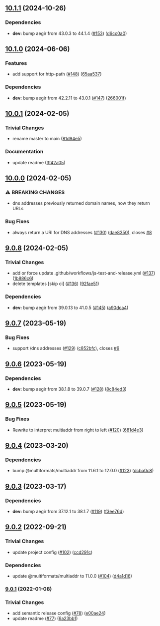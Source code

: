 ## [10.1.1](https://github.com/multiformats/js-multiaddr-to-uri/compare/v10.1.0...v10.1.1) (2024-10-26)

### Dependencies

* **dev:** bump aegir from 43.0.3 to 44.1.4 ([#153](https://github.com/multiformats/js-multiaddr-to-uri/issues/153)) ([d6cc0a0](https://github.com/multiformats/js-multiaddr-to-uri/commit/d6cc0a0ac4d172b4fcdba842b4cf28baeab60785))

## [10.1.0](https://github.com/multiformats/js-multiaddr-to-uri/compare/v10.0.1...v10.1.0) (2024-06-06)


### Features

* add support for http-path ([#148](https://github.com/multiformats/js-multiaddr-to-uri/issues/148)) ([65aa537](https://github.com/multiformats/js-multiaddr-to-uri/commit/65aa5376e45cdec80e4bcc8008cb9c63abd1db25))


### Dependencies

* **dev:** bump aegir from 42.2.11 to 43.0.1 ([#147](https://github.com/multiformats/js-multiaddr-to-uri/issues/147)) ([266001f](https://github.com/multiformats/js-multiaddr-to-uri/commit/266001f8f6e56a542eb7225f1fb95b48199aeebf))

## [10.0.1](https://github.com/multiformats/js-multiaddr-to-uri/compare/v10.0.0...v10.0.1) (2024-02-05)


### Trivial Changes

* rename master to main ([81d94e5](https://github.com/multiformats/js-multiaddr-to-uri/commit/81d94e52582ecaeeab5513ffa68ad305f9e73b47))


### Documentation

* update readme ([3f42a05](https://github.com/multiformats/js-multiaddr-to-uri/commit/3f42a05e56fa7062dbee777bec00fb5ee136b2e5))

## [10.0.0](https://github.com/multiformats/js-multiaddr-to-uri/compare/v9.0.8...v10.0.0) (2024-02-05)


### ⚠ BREAKING CHANGES

* dns addresses previously returned domain names, now they return URLs

### Bug Fixes

* always return a URI for DNS addresses ([#130](https://github.com/multiformats/js-multiaddr-to-uri/issues/130)) ([dae8350](https://github.com/multiformats/js-multiaddr-to-uri/commit/dae835053d4e9e0f4ce4dab57e98b4d996999653)), closes [#8](https://github.com/multiformats/js-multiaddr-to-uri/issues/8)

## [9.0.8](https://github.com/multiformats/js-multiaddr-to-uri/compare/v9.0.7...v9.0.8) (2024-02-05)


### Trivial Changes

* add or force update .github/workflows/js-test-and-release.yml ([#137](https://github.com/multiformats/js-multiaddr-to-uri/issues/137)) ([1b886c6](https://github.com/multiformats/js-multiaddr-to-uri/commit/1b886c6d05105fbb8311a5d8fd0c2fc54bc8d911))
* delete templates [skip ci] ([#136](https://github.com/multiformats/js-multiaddr-to-uri/issues/136)) ([92fae51](https://github.com/multiformats/js-multiaddr-to-uri/commit/92fae51fe27f86a10ef5a0e013366f97715b30d5))


### Dependencies

* **dev:** bump aegir from 39.0.13 to 41.0.5 ([#145](https://github.com/multiformats/js-multiaddr-to-uri/issues/145)) ([a90dca4](https://github.com/multiformats/js-multiaddr-to-uri/commit/a90dca4b412ef38eca54bf58bf727eeb357a83ed))

## [9.0.7](https://github.com/multiformats/js-multiaddr-to-uri/compare/v9.0.6...v9.0.7) (2023-05-19)


### Bug Fixes

* support /dns addresses ([#129](https://github.com/multiformats/js-multiaddr-to-uri/issues/129)) ([c852bfc](https://github.com/multiformats/js-multiaddr-to-uri/commit/c852bfca681112246483a8c98d46ad1d1384ba1c)), closes [#9](https://github.com/multiformats/js-multiaddr-to-uri/issues/9)

## [9.0.6](https://github.com/multiformats/js-multiaddr-to-uri/compare/v9.0.5...v9.0.6) (2023-05-19)


### Dependencies

* **dev:** bump aegir from 38.1.8 to 39.0.7 ([#128](https://github.com/multiformats/js-multiaddr-to-uri/issues/128)) ([8c84ed3](https://github.com/multiformats/js-multiaddr-to-uri/commit/8c84ed3d89f1116eccc6f6044f0ee6ea75c6ae00))

## [9.0.5](https://github.com/multiformats/js-multiaddr-to-uri/compare/v9.0.4...v9.0.5) (2023-05-19)


### Bug Fixes

* Rewrite to interpret multiaddr from right to left ([#120](https://github.com/multiformats/js-multiaddr-to-uri/issues/120)) ([681d4e3](https://github.com/multiformats/js-multiaddr-to-uri/commit/681d4e3f07b7e721e3a2eccc9905e76110f4dfbb))

## [9.0.4](https://github.com/multiformats/js-multiaddr-to-uri/compare/v9.0.3...v9.0.4) (2023-03-20)


### Dependencies

* bump @multiformats/multiaddr from 11.6.1 to 12.0.0 ([#123](https://github.com/multiformats/js-multiaddr-to-uri/issues/123)) ([dcba0c8](https://github.com/multiformats/js-multiaddr-to-uri/commit/dcba0c8f4bc1079fbb138f79d88b891d3976de75))

## [9.0.3](https://github.com/multiformats/js-multiaddr-to-uri/compare/v9.0.2...v9.0.3) (2023-03-17)


### Dependencies

* **dev:** bump aegir from 37.12.1 to 38.1.7 ([#119](https://github.com/multiformats/js-multiaddr-to-uri/issues/119)) ([f3ee76d](https://github.com/multiformats/js-multiaddr-to-uri/commit/f3ee76d2602bc84af1ce0ec179ff67ceb03376e8))

## [9.0.2](https://github.com/multiformats/js-multiaddr-to-uri/compare/v9.0.1...v9.0.2) (2022-09-21)


### Trivial Changes

* update project config ([#102](https://github.com/multiformats/js-multiaddr-to-uri/issues/102)) ([ccd291c](https://github.com/multiformats/js-multiaddr-to-uri/commit/ccd291ce522a0ddbacd2ff64dc8ffcdab2156358))


### Dependencies

* update @multiformats/multiaddr to 11.0.0 ([#104](https://github.com/multiformats/js-multiaddr-to-uri/issues/104)) ([d4a1d16](https://github.com/multiformats/js-multiaddr-to-uri/commit/d4a1d163ab92704c216a2ae5b764c2e6e303bcea))

### [9.0.1](https://github.com/multiformats/js-multiaddr-to-uri/compare/v9.0.0...v9.0.1) (2022-01-08)


### Trivial Changes

* add semantic release config ([#78](https://github.com/multiformats/js-multiaddr-to-uri/issues/78)) ([e00ae24](https://github.com/multiformats/js-multiaddr-to-uri/commit/e00ae2450b5ead66c5331e7be35144537533a0c7))
* update readme ([#77](https://github.com/multiformats/js-multiaddr-to-uri/issues/77)) ([6a23bb1](https://github.com/multiformats/js-multiaddr-to-uri/commit/6a23bb11df228abb08188c443c7677ee5c679953))
